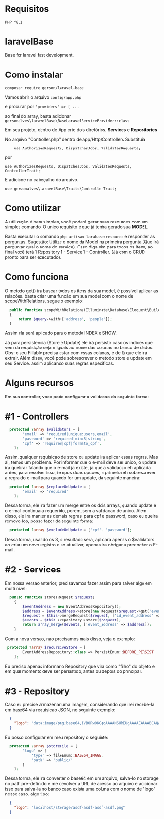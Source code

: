 # Requisitos
```PHP ^8.1```

# laravelBase
Base for laravel fast development.

# Como instalar
```composer require gerson/laravel-base ```

Vamos abrir o arquivo
```config/app.php```

e procurar por 
```'providers' => [ ...```

ao final do array, basta adicionar
```gersonalves\laravelBase\BaseLaravelServiceProvider::class```

Em seu projeto, dentro de App crie dois diretórios.
<strong>Services</strong> e <strong>Repositories</strong>

No arquivo "Controller.php" dentro de app/Http/Controllers
Substituia

```    use AuthorizesRequests, DispatchesJobs, ValidatesRequests;```

por

```use AuthorizesRequests, DispatchesJobs, ValidatesRequests, ControllerTrait;```

E adicione no cabeçalho do arquivo.

```
use gersonalves\laravelBase\Traits\ControllerTrait;
```

# Como utilizar
A utilização é bem simples, você poderá gerar suas resources com um simples comando.
O unico requisito é que já tenha gerado sua <strong>MODEL</strong>.

Basta executar o comando
```php artisan larabase:resource```
e responder as perguntas.
Sugestão: Utilize o nome da Model na primeira pergunta (Que irá perguntar qual o nome do service).
Caso diga sim para todos os itens, ao final você terá
1 Repository
1 - Service
1 - Controller. (Já com o CRUD pronto para ser executado).

# Como funciona

  O metodo get() irá buscar todos os itens da sua model, é possível aplicar as relações, basta criar uma função em sua model com o nome de 
  scopeWithRelations, segue o exemplo:
  
  ```php
    public function scopeWithRelations(Illuminate\Database\Eloquent\Builder $query)
    {
        return $query->with(['address', 'people']);
    } 
  ```
  
  Assim ela será aplicado para o metodo INDEX e SHOW.
  
Já para persistencia (Store e Update) ele irá persistir caso os indices que vem da requisição sejam iguais ao nome das colunas no banco de dados. 
Obs: o seu Fillable precisa estar com essas colunas, é de lá que ele irá extrair.
Além disso, você pode sobrescrever o metodo store e update em seu Service. assim aplicando suas regras especificas.

# Alguns recursos

Em sua controller, voce pode configurar a validacao da seguinte forma:

# #1 - Controllers
```php 
  protected ?array $validators = [
        'email' => 'required|unique:users,email',
        'password' => 'required|min:8|string',
        'cpf' => 'required|cpf|formato_cpf',
    ];
```
Assim, qualquer requisicao de store ou update ira aplicar essas regras. Mas ai, temos um problema. 
Por informar que o e-mail deve ser unico, o update ira quebrar falando que o e-mail ja existe, ja que a validacao eh aplicada antes,
para resolver isso, tempos duas opcoes, a primeira eh sobrescrever a regra do e-mail para quando for um update, da seguinte maneira:


```php 
  protected ?array $replaceOnUpdate = [
        'email' => 'required'
    ];
```
Dessa forma, ele ira fazer um merge entre os dois arrays, quando update e o e-mail continuara requerido, porem, sem a validacao de unico. 
Alem disso, ele ira manter as demais regras, para cpf e password, caso eu queira remove-los, posso fazer da seguinte forma:

```php 
  protected ?array $excludeOnUpdate = ['cpf', 'password'];
```

Dessa forma, usando os 3, o resultado sera, aplicara apenas o $validators ao criar um novo registro e ao atualizar, apenas ira obrigar a preencher o E-mail.


# #2 - Services
Em nossa versao anterior, precisavamos fazer assim para salver algo em multi nivel:
```php 
  public function store(Request $request)
    {
        $eventAddress = new EventAddressRepository();
        $address = $eventAddress->store(new Request($request->get('event_address')));
        $request = $this->mergeRequest($request, ['id_event_address' => $address['id_event_address']]);
        $events = $this->repository->store($request);
        return array_merge($events, ['event_address' => $address]);
    }
```

Com a nova versao, nao precisamos mais disso, veja o exemplo:
```php 
 protected ?array $recursiveStore = [
        EventAddressRepository::class => PersistEnum::BEFORE_PERSIST
    ];
```
Eu preciso apenas informar o Repository que vira como "filho" do objeto e em qual momento deve ser persistido, antes ou depois do principal.


# #3 - Repository
Caso eu precise armazenar uma imagem, considerando que irei recebe-la em base64 via requisicao JSON, no seguinte exemplo:
```json 
  {
    "logo": "data:image/png;base64,iVBORw0KGgoAAAANSUhEUgAAAAEAAAABCAQAAAC1HAwCAAAAC0lEQVQYV2NgYAAAAAMAAWgmWQ0AAAAASUVORK5CYII="
  }

```

Eu posso configurar em meu repository o seguinte:
```php 
  protected ?array $storeFile = [
        'logo' => [
            'type' => fileEnum::BASE64_IMAGE,
            'path' => 'public/'
        ]
    ];
```
Dessa forma, ele ira converter o base64 em um arquivo, salva-lo no storage no path pre-definido e me devolver a URL de acesso ao arquivo e adicionar isso para salva-la no banco caso exista uma coluna com o nome de "logo" nesse caso.
algo tipo:
```json 
  {
    "logo": "localhost/storage/asdf-asdf-asdf-asdf.png"
  }

```
